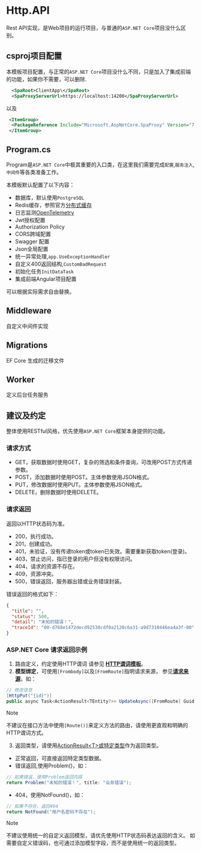 # Http.API

Rest API实现，是Web项目的运行项目，与普通的`ASP.NET Core`项目没什么区别。

## csproj项目配置

本模板项目配置，与正常的`ASP.NET Core`项目没什么不同，只是加入了集成前端的功能，如果你不需要，可以删除.

```xml
  <SpaRoot>ClientApp\</SpaRoot>
  <SpaProxyServerUrl>https://localhost:14200</SpaProxyServerUrl>
```

以及

```xml
 <ItemGroup>
  <PackageReference Include="Microsoft.AspNetCore.SpaProxy" Version="7.0.5" />
 </ItemGroup>
```

## Program.cs

Program是`ASP.NET Core`中极其重要的入口类，在这里我们需要完成`配置`,`服务注入`,`中间件`等各类准备工作。

本模板默认配置了以下内容：

- 数据库，默认使用`PostgreSQL`
- Redis缓存，参照官方[分布式缓存](https://learn.microsoft.com/zh-cn/aspnet/core/performance/caching/distributed?view=aspnetcore-7.0#distributed-redis-cache)
- 日志监测[OpenTelemetry](https://opentelemetry.io/docs/instrumentation/net/)
- Jwt授权配置
- Authorization Policy
- CORS跨域配置
- Swagger 配置
- Json全局配置
- 统一异常处理,`app.UseExceptionHandler`
- 自定义400返回结构,`CustomBadRequest`
- 初始化任务`InitDataTask`
- 集成前端Angular项目配置

可以根据实际需求自由替换。

## Middleware

自定义中间件实现

## Migrations

EF Core 生成的迁移文件

## Worker

定义后台任务服务

## 建议及约定

整体使用RESTful风格，优先使用`ASP.NET Core`框架本身提供的功能。

### 请求方式

- GET，获取数据时使用GET，复杂的筛选和条件查询，可改用POST方式传递参数。
- POST，添加数据时使用POST。主体参数使用JSON格式。
- PUT，修改数据时使用PUT。主体参数使用JSON格式。
- DELETE，删除数据时使用DELETE。

### 请求返回

返回以HTTP状态码为准。

- 200，执行成功。
- 201，创建成功。
- 401，未验证，没有传递token或token已失效。需要重新获取token(登录)。
- 403，禁止访问，指已登录的用户但没有权限访问。
- 404，请求的资源不存在。
- 409，资源冲突。
- 500，错误返回，服务器出错或业务错误封装。

错误返回的格式如下：

```json
{
  "title": "",
  "status": 500,
  "detail": "未知的错误！",
  "traceId": "00-d768e1472decd92538cdf0a2120c6a31-a9d7310446ea4a3f-00"
}
```

### ASP.NET Core 请求返回示例

1. 路由定义，约定使用HTTP谓词
请参见 [**HTTP谓词模板**](https://docs.microsoft.com/aspnet/core/mvc/controllers/routing?view=aspnetcore-6.0#http-verb-templates)。
2. **模型绑定**，可使用`[Frombody]`以及`[FromRoute]`指明请求来源，
参见[**请求来源**](https://docs.microsoft.com/aspnet/core/mvc/models/model-binding?view=aspnetcore-6.0#sources)，如：

```csharp
// 修改信息
[HttpPut("{id}")]
public async Task<ActionResult<TEntity?>> UpdateAsync([FromRoute] Guid id, TUpdate form)
```

> [!NOTE]
> 不建议在接口方法中使用`[Route()]`来定义方法的路由，请使用更直观和明确的HTTP谓词方式。

3. 返回类型，请使用[ActionResult&#60;T&#62;或特定类型](https://docs.microsoft.com/aspnet/core/web-api/action-return-types?view=aspnetcore-6.0#actionresult-vs-iactionresult)作为返回类型。

- 正常返回，可直接返回特定类型数据。
- 错误返回,使用Problem()，如：

```csharp
// 如果错误，使用Problem返回内容
return Problem("未知的错误！", title: "业务错误");
```

- 404，使用NotFound()，如：

```csharp
// 如果不存在，返回404
return NotFound("用户名密码不存在");
```

> [!NOTE]
> 不建议使用统一的自定义返回模型，请优先使用HTTP状态码表达返回的含义。
> 如需要自定义错误码，也可通过添加模型字段，而不是使用统一的返回类型。
